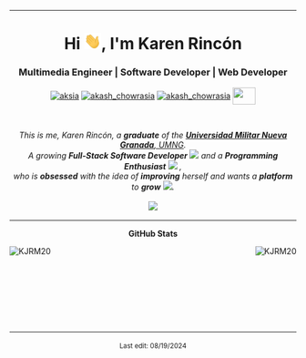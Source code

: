 <hr>
<h1 align="center">Hi <img src="https://raw.githubusercontent.com/ABSphreak/ABSphreak/master/gifs/Hi.gif" width="30px">, I'm Karen Rincón</h1>
<h3 align="center">Multimedia Engineer | Software Developer | Web Developer</h3>
<p align="center">
<a href="https://www.linkedin.com/in/karen-rincon/" target="blank"><img align="center" src="https://cdn.jsdelivr.net/npm/simple-icons@3.0.1/icons/linkedin.svg" alt="aksia" height="30" width="40" /></a>
<a href="https://leetcode.com/Akash_Chowrasia/" target="blank"><img align="center" src="https://cdn.jsdelivr.net/npm/simple-icons@3.0.1/icons/leetcode.svg" alt="akash_chowrasia" height="30" width="40" /></a>
<a href="https://www.youtube.com/@karenrinconjm" target="blank"><img align="center" src="https://cdn.jsdelivr.net/npm/simple-icons@3.0.1/icons/youtube.svg" alt="akash_chowrasia" height="30" width="40" /></a>
<a href = "mailto: karenrinconjm2016@gmail.com"><img align="center" src="https://simpleicons.org/icons/gmail.svg" height="30" width="40" /></a>
</p>
<br>
<p align="center">
  <em>
    This is me, Karen Rincón, a <b>graduate</b> of the <a href="https://www.umng.edu.co/inicio"> <b>Universidad Militar Nueva Granada</b>, UMNG</a>. <br>
    A growing <b>Full-Stack Software Developer</b> <img src="https://github.com/TheDudeThatCode/TheDudeThatCode/blob/master/Assets/Developer.gif" width="30px"> and a <b>Programming Enthusiast</b>&nbsp;<img src="https://github.com/TheDudeThatCode/TheDudeThatCode/blob/master/Assets/Designer.gif" width="36px">&nbsp,<br>who is <b>obsessed</b>
    with the idea of <b>improving</b> herself and wants a <b>platform</b> to 
    <b>grow</b> <img src="https://github.com/TheDudeThatCode/TheDudeThatCode/blob/master/Assets/Rocket.gif" width="18px">.
  </em> 
  <br><br>
  <img src="https://media.giphy.com/media/VgCDAzcKvsR6OM0uWg/giphy.gif" width="50" /> 
  <br>

<hr>
<p align="center"><b>GitHub Stats</b></p>
 
<p align="center">
<img align="left" src="https://github-readme-stats.vercel.app/api/top-langs?username=KJRM20&show_icons=true&locale=en&layout=compact" alt="KJRM20" height="150" />
<img align="right" src="https://github-readme-stats.vercel.app/api?username=KJRM20&show_icons=true&locale=en" alt="KJRM20" height="150" />
</p>
<br><br><br><br><br><br><br><br>
<hr>

<p align="center"><small>Last edit: 08/19/2024</small></p>
